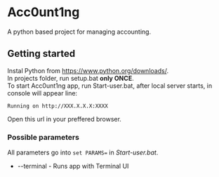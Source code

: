 # Acc0unt1ng

A python based project for managing accounting.

## Getting started 

Instal Python from https://www.python.org/downloads/. <br>
In projects folder, run setup.bat **only ONCE**. <br>
To start Acc0unt1ng app, run Start-user.bat, after local server starts, in console will appear line:

```
Running on http://XXX.X.X.X:XXXX
```

Open this url in your preffered browser.

### Possible parameters

All parameters go into `set PARAMS=` in *Start-user.bat*.

* --terminal - Runs app with Terminal UI